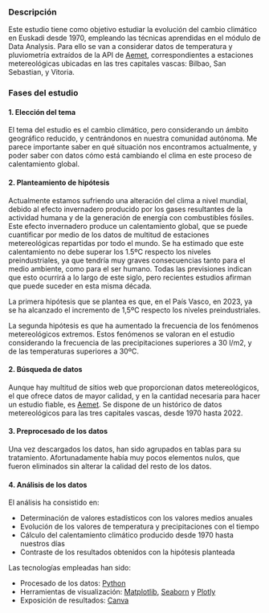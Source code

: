 ### Descripción

Este estudio tiene como objetivo estudiar la evolución del cambio climático en Euskadi desde 1970, empleando las técnicas aprendidas en el módulo de Data Analysis. Para ello se van a considerar datos de temperatura y pluviometría extraídos de la API de [Aemet](https://opendata.aemet.es/centrodedescargas/inicio), correspondientes a estaciones metereológicas ubicadas en las tres capitales vascas: Bilbao, San Sebastian, y Vitoria. 


### Fases del estudio

#### 1. Elección del tema

El tema del estudio es el cambio climático, pero considerando un ámbito geográfico reducido, y centrándonos en nuestra comunidad autónoma. Me parece importante saber en qué situación nos encontramos actualmente, y poder saber con datos cómo está cambiando el clima en este proceso de calentamiento global.

#### 2. Planteamiento de hipótesis

Actualmente estamos sufriendo una alteración del clima a nivel mundial, debido al efecto invernadero producido por los gases resultantes de la actividad humana y de la generación de energía con combustibles fósiles. Este efecto invernadero produce un calentamiento global, que se puede cuantificar por medio de los datos de multitud de estaciones metereológicas repartidas por todo el mundo. 
Se ha estimado que este calentamiento no debe superar los 1.5ºC respecto los niveles preindustriales, ya que tendría muy graves consecuencias tanto para el medio ambiente, como para el ser humano. Todas las previsiones indican que esto ocurrirá a lo largo de este siglo, pero recientes estudios afirman que puede suceder en esta misma década.

La primera hipótesis que se plantea es que, en el País Vasco, en 2023, ya se ha alcanzado el incremento de 1,5ºC respecto los niveles preindustriales.

La segunda hipótesis es que ha aumentado la frecuencia de los fenómenos metereológicos extremos. Estos fenómenos se valoran en el estudio considerando la frecuencia de las precipitaciones superiores a 30 l/m2, y de las temperaturas superiores a 30ºC.


#### 2. Búsqueda de datos

Aunque hay multitud de sitios web que proporcionan datos metereológicos, el que ofrece datos de mayor calidad, y en la cantidad necesaria para hacer un estudio fiable, es [Aemet](https://opendata.aemet.es/centrodedescargas/inicio). Se dispone de un histórico de datos metereológicos para las tres capitales vascas, desde 1970 hasta 2022. 


#### 3. Preprocesado de los datos

Una vez descargados los datos, han sido agrupados en tablas para su tratamiento. Afortunadamente había muy pocos elementos nulos, que fueron eliminados sin alterar la calidad del resto de los datos. 

#### 4. Análisis de los datos

El análisis ha consistido en:
* Determinación de valores estadísticos con los valores medios anuales
* Evolución de los valores de temperatura y precipitaciones con el tiempo
* Cálculo del calentamiento climático producido desde 1970 hasta nuestros días
* Contraste de los resultados obtenidos con la hipótesis planteada

Las tecnologías empleadas han sido:
- Procesado de los datos: [Python](https://www.python.org/)
- Herramientas de visualización: [Matplotlib](https://matplotlib.org/), [Seaborn](https://seaborn.pydata.org/) y [Plotly](https://plotly.com/)
- Exposición de resultados: [Canva](https://www.canva.com/)


